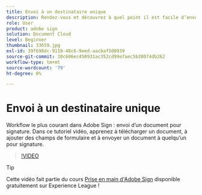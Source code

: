 ```yaml
---
title: Envoi à un destinataire unique
description: Rendez-vous et découvrez à quel point il est facile d’envoyer un document pour signature.
role: User
product: adobe sign
solution: Document Cloud
level: Beginner
thumbnail: 33659.jpg
exl-id: 39f698dc-9118-48c6-9eed-aacbaf500939
source-git-commit: 30c606ec458931ac352cd99e7aec5b38074db262
workflow-type: tm+mt
source-wordcount: '79'
ht-degree: 0%

---
```


# Envoi à un destinataire unique

Workflow le plus courant dans Adobe Sign : envoi d’un document pour signature. Dans ce tutoriel vidéo, apprenez à télécharger un document, à ajouter des champs de formulaire et à envoyer un document à quelqu’un pour signature.

>[!VIDEO](https://video.tv.adobe.com/v/33659?hidetitle=true)

>[!TIP]
>
>Cette vidéo fait partie du cours [Prise en main d&#39;Adobe Sign](https://experienceleague.adobe.com/?recommended=Sign-U-1-2020.1) disponible gratuitement sur Experience League !